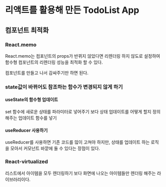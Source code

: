# 리액트를 활용해 만든 TodoList App

## 컴포넌트 최적화

### React.memo

React.memo는 컴포넌트의 props가 반뀌지 않았다면 리렌더링 하지 않도로 설정하여 함수형 컴포넌트의 리렌더링 성능을 최적화 할 수 있다.

컴포넌트를 만들고 나서 감싸주기만 하면 된다.

### state값이 바뀌어도 참조하는 함수가 변경되지 않게 하기

#### useState의 함수형 업데이트
set 함수에 새로운 상태를 파라미터로 넣어주기 보다 상태 업데이트를 어떻게 할지 정의해주는 업데이트 함수를 넣기

#### useReducer 사용하기

useReducer를 사용하면 기존 코드를 많이 고쳐야 하지만, 상태를 업데이트 하는 로직을 모아서 커모넌트 바깥에 둘 수 있다는 장점이 있다.

### React-virtualized

리스트에서 아이템을 모두 렌더링하기 보다 화면에 나오는 아이템들만 렌더링 해주는 라이브러리이다.
